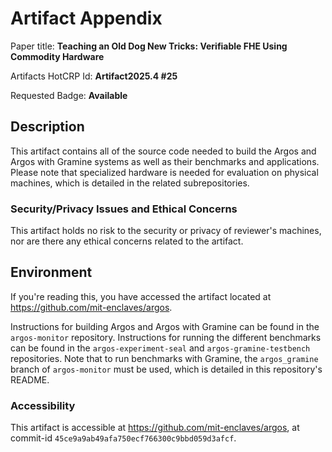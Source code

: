 # Artifact Appendix

Paper title: **Teaching an Old Dog New Tricks: Verifiable FHE Using Commodity Hardware**

Artifacts HotCRP Id: **Artifact2025.4 #25**

Requested Badge: **Available**

## Description
This artifact contains all of the source code needed to build the Argos and Argos with Gramine systems as well as their benchmarks and applications. Please note that specialized hardware is needed for evaluation on physical machines, which is detailed in the related subrepositories.

### Security/Privacy Issues and Ethical Concerns
This artifact holds no risk to the security or privacy of reviewer's machines, nor are there any ethical concerns related to the artifact.

## Environment
If you're reading this, you have accessed the artifact located at https://github.com/mit-enclaves/argos.

Instructions for building Argos and Argos with Gramine can be found in the `argos-monitor` repository. Instructions for running the different benchmarks can be found in the `argos-experiment-seal` and `argos-gramine-testbench` repositories. Note that to run benchmarks with Gramine, the `argos_gramine` branch of `argos-monitor` must be used, which is detailed in this repository's README.

### Accessibility
This artifact is accessible at https://github.com/mit-enclaves/argos, at commit-id `45ce9a9ab49afa750ecf766300c9bbd059d3afcf`.